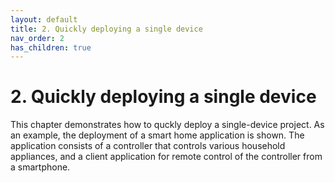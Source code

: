 ```yaml
---
layout: default
title: 2. Quickly deploying a single device
nav_order: 2
has_children: true
---
```


# 2. Quickly deploying a single device

This chapter demonstrates how to quckly deploy a single-device project. As an example, the deployment of a smart home application is shown. The application consists of a controller that controls various household appliances, and a client application for remote control of the controller from a smartphone.